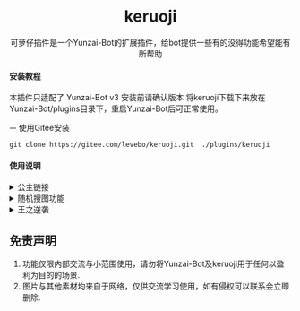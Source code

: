 <div style="text-align: center;">

<h1>keruoji</h1>


可萝仔插件是一个Yunzai-Bot的扩展插件，给bot提供一些有的没得功能希望能有所帮助

</div>


#### 安装教程

本插件只适配了 Yunzai-Bot v3 安装前请确认版本
将keruoji下载下来放在Yunzai-Bot/plugins目录下，重启Yunzai-Bot后可正常使用。

 -- 使用Gitee安装
```
git clone https://gitee.com/levebo/keruoji.git  ./plugins/keruoji
```
#### 使用说明

<details>
  <summary>公主链接</summary>
- 模拟抽卡 指令：!十连 | !10连 | !单抽
</details>
<details>
  <summary>随机搜图功能</summary>
- acg图片 指令：!gkd | !ldst | !涩图
</details>
<details>
  <summary>王之逆袭</summary>
- 迁移中... 个人情怀向 提供角色技能和信息查看
</details>

## 免责声明

1. 功能仅限内部交流与小范围使用，请勿将Yunzai-Bot及keruoji用于任何以盈利为目的的场景.
2. 图片与其他素材均来自于网络，仅供交流学习使用，如有侵权可以联系会立即删除.
